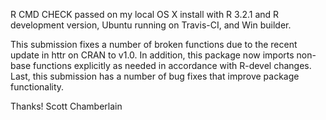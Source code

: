 R CMD CHECK passed on my local OS X install with R 3.2.1 and R development version, Ubuntu running on Travis-CI, and Win builder.

This submission fixes a number of broken functions due to the recent update in httr on CRAN to v1.0. In addition, this package now imports non-base functions explicitly as needed in accordance with R-devel changes. Last, this submission has a number of bug fixes that improve package functionality. 

Thanks! Scott Chamberlain
